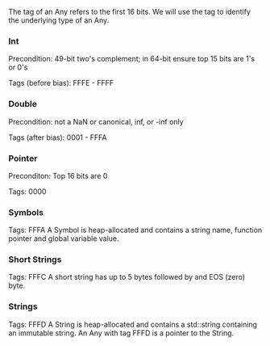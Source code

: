 The tag of an Any refers to the first 16 bits. We will use the tag to identify the underlying type of an Any.

### Int
Precondition: 49-bit two's complement; in 64-bit ensure top 15 bits are 1's or 0's

Tags (before bias): FFFE - FFFF

### Double
Precondition: not a NaN or canonical, inf, or -inf only

Tags (after bias): 0001 - FFFA

### Pointer
Preconditon: Top 16 bits are 0

Tags: 0000

### Symbols
Tags: FFFA
A Symbol is heap-allocated and contains a string name, function
pointer and global variable value.

### Short Strings
Tags: FFFC
A short string has up to 5 bytes followed by and EOS (zero) byte.

### Strings
Tags: FFFD
A String is heap-allocated and contains a std::string containing
an immutable string. An Any with tag FFFD is a pointer to the String.
